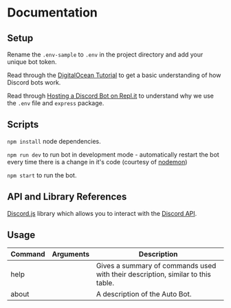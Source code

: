 # Documentation

## Setup

Rename the ```.env-sample``` to ```.env``` in the project directory and add your unique bot token.   

Read through the [DigitalOcean Tutorial](https://www.digitalocean.com/community/tutorials/how-to-build-a-discord-bot-with-node-js) to get a basic understanding of how Discord bots work.

Read through [Hosting a Discord Bot on Repl.it](https://dev.to/fizal619/so-you-want-to-make-a-discord-bot-4f0n) to understand why we use the ```.env``` file and ```express``` package. 

## Scripts

```npm install``` node dependencies.    

```npm run dev``` to run bot in development mode - automatically restart the bot every time there is a change in it's code (courtesy of [nodemon](https://nodemon.io/))    

```npm start``` to run the bot.

## API and Library References

[Discord.js](https://discord.js.org) library which allows you to interact with the [Discord API](https://discord.com/developers/docs/intro).

## Usage   

Command | Arguments | Description
------- | --------- | --------
help | | Gives a summary of commands used with their description, similar to this table.
about | | A description of the Auto Bot.
